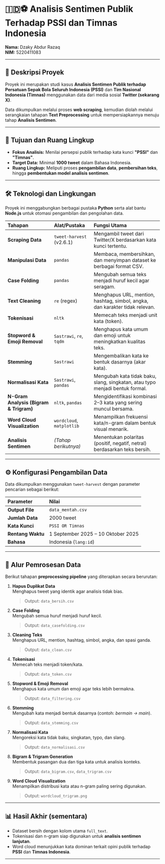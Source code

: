 # 🇮🇩⚽️ Analisis Sentimen Publik Terhadap PSSI dan Timnas Indonesia

**Nama:** Dzaky Abdur Razaq  
**NIM:** 5220411083  

---

## 📘 Deskripsi Proyek

Proyek ini merupakan studi kasus **Analisis Sentimen Publik terhadap Persatuan Sepak Bola Seluruh Indonesia (PSSI)** dan **Tim Nasional Indonesia (Timnas)** menggunakan data dari media sosial **Twitter (sekarang X)**.  

Data dikumpulkan melalui proses **web scraping**, kemudian diolah melalui serangkaian tahapan **Text Preprocessing** untuk mempersiapkannya menuju tahap **Analisis Sentimen**.  

---

## 🎯 Tujuan dan Ruang Lingkup

- **Fokus Analisis:** Menilai persepsi publik terhadap kata kunci **"PSSI"** dan **"Timnas"**.  
- **Target Data:** Minimal **1000 tweet** dalam Bahasa Indonesia.  
- **Ruang Lingkup:** Meliputi proses **pengambilan data**, **pembersihan teks**, hingga **pembentukan model analisis sentimen**.  

---

## 🛠️ Teknologi dan Lingkungan

Proyek ini menggabungkan berbagai pustaka **Python** serta alat bantu **Node.js** untuk otomasi pengambilan dan pengolahan data.

| Tahapan                            | Alat/Pustaka               | Fungsi Utama                                                                 |
| :---------------------------------- | :------------------------- | :--------------------------------------------------------------------------- |
| **Scraping Data**                   | `tweet-harvest` (v2.6.1)   | Mengambil tweet dari Twitter/X berdasarkan kata kunci tertentu.              |
| **Manipulasi Data**                 | `pandas`                   | Membaca, membersihkan, dan menyimpan dataset ke berbagai format CSV.         |
| **Case Folding**                    | `pandas`                   | Mengubah semua teks menjadi huruf kecil agar seragam.                        |
| **Text Cleaning**                   | `re` (regex)               | Menghapus URL, mention, hashtag, simbol, angka, dan karakter tidak relevan.  |
| **Tokenisasi**                      | `nltk`                     | Memecah teks menjadi unit kata (token).                                     |
| **Stopword & Emoji Removal**        | `Sastrawi`, `re`, `tqdm`   | Menghapus kata umum dan emoji untuk meningkatkan kualitas teks.              |
| **Stemming**                        | `Sastrawi`                 | Mengembalikan kata ke bentuk dasarnya (akar kata).                           |
| **Normalisasi Kata**                | `Sastrawi`, `pandas`       | Mengubah kata tidak baku, slang, singkatan, atau typo menjadi bentuk formal. |
| **N-Gram Analysis (Bigram & Trigram)** | `nltk`, `pandas`           | Mengidentifikasi kombinasi 2–3 kata yang sering muncul bersama.              |
| **Word Cloud Visualization**        | `wordcloud`, `matplotlib`  | Menampilkan frekuensi kata/n-gram dalam bentuk visual menarik.               |
| **Analisis Sentimen**               | _(Tahap berikutnya)_       | Menentukan polaritas (positif, negatif, netral) berdasarkan teks bersih.     |

---

## ⚙️ Konfigurasi Pengambilan Data

Data dikumpulkan menggunakan `tweet-harvest` dengan parameter pencarian sebagai berikut:

| Parameter         | Nilai                              |
| :---------------- | :--------------------------------- |
| **Output File**   | `data_mentah.csv`                  |
| **Jumlah Data**   | 2000 tweet                         |
| **Kata Kunci**    | `PSSI OR Timnas`                   |
| **Rentang Waktu** | 1 September 2025 – 10 Oktober 2025 |
| **Bahasa**        | Indonesia (`lang:id`)              |

---

## 🔄 Alur Pemrosesan Data

Berikut tahapan **preprocessing pipeline** yang diterapkan secara berurutan:

1. **Hapus Duplikat Data**  
   Menghapus tweet yang identik agar analisis tidak bias.  
   > Output: `data_bersih.csv`

2. **Case Folding**  
   Mengubah semua huruf menjadi huruf kecil.  
   > Output: `data_casefolding.csv`

3. **Cleaning Teks**  
   Menghapus URL, mention, hashtag, simbol, angka, dan spasi ganda.  
   > Output: `data_clean.csv`

4. **Tokenisasi**  
   Memecah teks menjadi token/kata.  
   > Output: `data_token.csv`

5. **Stopword & Emoji Removal**  
   Menghapus kata umum dan emoji agar teks lebih bermakna.  
   > Output: `data_filtering.csv`

6. **Stemming**  
   Mengubah kata menjadi bentuk dasarnya (contoh: *bermain → main*).  
   > Output: `data_stemming.csv`

7. **Normalisasi Kata**  
   Mengoreksi kata tidak baku, singkatan, typo, dan slang.  
   > Output: `data_normalisasi.csv`

8. **Bigram & Trigram Generation**  
   Membentuk pasangan dua dan tiga kata untuk analisis konteks.  
   > Output: `data_bigram.csv`, `data_trigram.csv`

9. **Word Cloud Visualization**  
   Menampilkan distribusi kata atau n-gram paling sering digunakan.  
   > Output: `wordcloud_trigram.png`

---

## 📊 Hasil Akhir (sementara)

- Dataset bersih dengan kolom utama `full_text`.  
- Tokenisasi dan n-gram siap digunakan untuk **analisis sentimen lanjutan**.  
- Word cloud menunjukkan kata dominan terkait opini publik terhadap **PSSI** dan **Timnas Indonesia**.  

---

